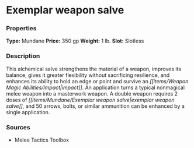 ﻿---
Title: "Exemplar weapon salve"
Type: "Mundane"
Price: "350 gp"
Weight: "1 lb."
Slot: "Slotless"
Description: |
  "This alchemical salve strengthens the material of a weapon, improves its balance, gives it greater flexibility without sacrificing resilience, and enhances its ability to hold an edge or point and survive an impact. An application turns a typical nonmagical melee weapon into a masterwork weapon. A double weapon requires 2 doses of exemplar weapon salve, and 50 arrows, bolts, or similar ammunition can be enhanced by a single application."
Sources: "['Melee Tactics Toolbox']"
---

# Exemplar weapon salve

### Properties

**Type:** Mundane **Price:** 350 gp **Weight:** 1 lb. **Slot:** Slotless

### Description

This alchemical salve strengthens the material of a weapon, improves its balance, gives it greater flexibility without sacrificing resilience, and enhances its ability to hold an edge or point and survive an _[[items/Weapon Magic Abilities/Impact|impact]]_. An application turns a typical nonmagical melee weapon into a masterwork weapon. A double weapon requires 2 doses of _[[items/Mundane/Exemplar weapon salve|exemplar weapon salve]]_, and 50 arrows, bolts, or similar ammunition can be enhanced by a single application.

### Sources

* Melee Tactics Toolbox